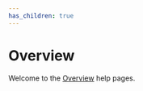 ```yaml
---
has_children: true
---
```



# Overview

Welcome to the [Overview](https://overviewdocs.com) help pages.
